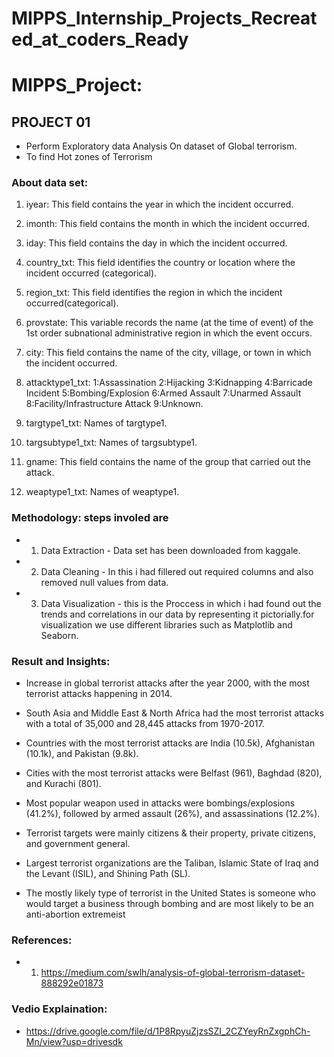 # MIPPS_Internship_Projects_Recreated_at_coders_Ready
# MIPPS_Project:
## PROJECT 01 
- Perform Exploratory data Analysis On dataset of Global terrorism.
- To find Hot zones of Terrorism 
### About data set:
1) iyear: This field contains the year in which the incident occurred.

2) imonth: This field contains the month in which the incident occurred.

3) iday: This field contains the day in which the incident occurred.

4) country_txt: This field identifies the country or location where the incident occurred (categorical).

5) region_txt: This field identifies the region in which the incident occurred(categorical).

6) provstate: This variable records the name (at the time of event) of the 1st order subnational administrative region in which the event occurs.

7) city: This field contains the name of the city, village, or town in which the incident occurred.

8) attacktype1_txt: 1:Assassination 2:Hijacking 3:Kidnapping 4:Barricade Incident 5:Bombing/Explosion 6:Armed Assault 7:Unarmed Assault 8:Facility/Infrastructure Attack 9:Unknown.

9) targtype1_txt: Names of targtype1.

10) targsubtype1_txt: Names of targsubtype1.

11) gname: This field contains the name of the group that carried out the attack.

12) weaptype1_txt: Names of weaptype1.

### Methodology: steps involed are

- 1. Data Extraction - Data set has been downloaded from kaggale.

- 2. Data Cleaning - In this i had fillered out required columns and also removed null values from data.

- 3. Data Visualization -   this is the Proccess in which i had found out the trends and correlations in our data by representing it pictorially.for visualization we use different libraries such as Matplotlib and Seaborn.

### Result and Insights:

- Increase in global terrorist attacks after the year 2000, with the most terrorist attacks happening in 2014.

- South Asia and Middle East & North Africa had the most terrorist attacks with a total of 35,000 and 28,445 attacks from 1970-2017.

- Countries with the most terrorist attacks are India (10.5k), Afghanistan (10.1k), and Pakistan (9.8k).

- Cities with the most terrorist attacks were Belfast (961), Baghdad (820), and Kurachi (801).

- Most popular weapon used in attacks were bombings/explosions (41.2%), followed by armed assault (26%), and assassinations (12.2%).

- Terrorist targets were mainly citizens & their property, private citizens, and government general.

- Largest terrorist organizations are the Taliban, Islamic State of Iraq and the Levant (ISIL), and Shining Path (SL).

- The mostly likely type of terrorist in the United States is someone who would target a business through bombing and are most likely to be an anti-abortion extremeist

### References:

- 1. https://medium.com/swlh/analysis-of-global-terrorism-dataset-888292e01873
  
### Vedio Explaination:

 - https://drive.google.com/file/d/1P8RpyuZjzsSZI_2CZYeyRnZxgphCh-Mn/view?usp=drivesdk
